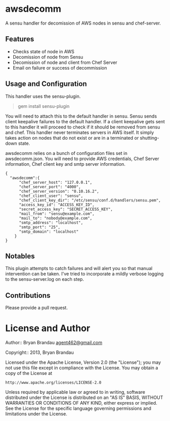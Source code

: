 awsdecomm
=========

A sensu handler for decomission of AWS nodes in sensu and chef-server.

Features
--------
* Checks state of node in AWS
* Decomission of node from Sensu
* Decomission of node and client from Chef Server
* Email on failure or success of decommission


Usage and Configuration
-----------------------
This handler uses the sensu-plugin.
  > gem install sensu-plugin

You will need to attach this to the default handler in sensu.  Sensu sends client keepalive failures to the default handler.  If a client keepalive gets sent to this handler it will proceed to check if it should be removed from sensu and chef.  This handler never terminates servers in AWS itself.  It simply takes action on nodes that do not exist or are in a terminated or shutting-down state.

awsdecomm relies on a bunch of configuration files set in awsdecomm.json.  You will need to provide AWS credentials, Chef Server information, Chef client key and smtp server information.
````
{ 
  "awsdecomm":{
      "chef_server_host": "127.0.0.1",
      "chef_server_port": "4000",
      "chef_server_version": "0.10.16.2",
      "chef_client_user": "sensu",
      "chef_client_key_dir": "/etc/sensu/conf.d/handlers/sensu.pem",
      "access_key_id": "ACCESS_KEY_ID",
      "secret_access_key": "SECRET_ACCESS_KEY",
      "mail_from": "sensu@example.com",
      "mail_to": "nobody@example.com",
      "smtp_address": "localhost",
      "smtp_port": "25",
      "smtp_domain": "localhost"
    }
}
````

Notables
--------
This plugin attempts to catch failures and will alert you so that manual intervention can be taken.
I've tried to incorporate a mildly verbose logging to the sensu-server.log on each step.

Contributions
-------------
Please provide a pull request.  


License and Author
==================

Author:: Bryan Brandau <agent462@gmail.com>

Copyright:: 2013, Bryan Brandau

Licensed under the Apache License, Version 2.0 (the "License");
you may not use this file except in compliance with the License.
You may obtain a copy of the License at

    http://www.apache.org/licenses/LICENSE-2.0

Unless required by applicable law or agreed to in writing, software
distributed under the License is distributed on an "AS IS" BASIS,
WITHOUT WARRANTIES OR CONDITIONS OF ANY KIND, either express or implied.
See the License for the specific language governing permissions and
limitations under the License.